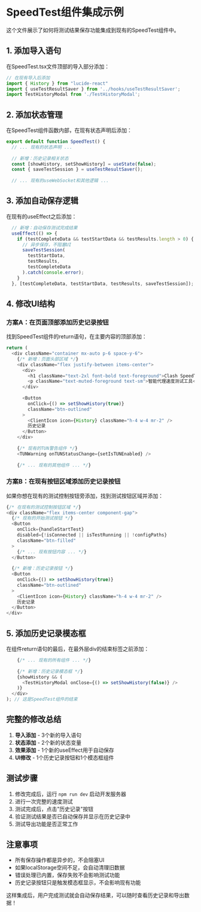 # SpeedTest组件集成示例

这个文件展示了如何将测试结果保存功能集成到现有的SpeedTest组件中。

## 1. 添加导入语句

在SpeedTest.tsx文件顶部的导入部分添加：

```typescript
// 在现有导入后添加
import { History } from "lucide-react"
import { useTestResultSaver } from '../hooks/useTestResultSaver';
import TestHistoryModal from './TestHistoryModal';
```

## 2. 添加状态管理

在SpeedTest组件函数内部，在现有状态声明后添加：

```typescript
export default function SpeedTest() {
  // ... 现有的状态声明 ...
  
  // 新增：历史记录相关状态
  const [showHistory, setShowHistory] = useState(false);
  const { saveTestSession } = useTestResultSaver();
  
  // ... 现有的useWebSocket和其他逻辑 ...
```

## 3. 添加自动保存逻辑

在现有的useEffect之后添加：

```typescript
  // 新增：自动保存测试完成结果
  useEffect(() => {
    if (testCompleteData && testStartData && testResults.length > 0) {
      // 异步保存，不阻塞UI
      saveTestSession(
        testStartData,
        testResults,
        testCompleteData
      ).catch(console.error);
    }
  }, [testCompleteData, testStartData, testResults, saveTestSession]);
```

## 4. 修改UI结构

### 方案A：在页面顶部添加历史记录按钮

找到SpeedTest组件的return语句，在主要内容的顶部添加：

```typescript
return (
  <div className="container mx-auto p-6 space-y-6">
    {/* 新增：页面头部区域 */}
    <div className="flex justify-between items-center">
      <div>
        <h1 className="text-2xl font-bold text-foreground">Clash SpeedTest</h1>
        <p className="text-muted-foreground text-sm">智能代理速度测试工具</p>
      </div>
      
      <Button 
        onClick={() => setShowHistory(true)}
        className="btn-outlined"
      >
        <ClientIcon icon={History} className="h-4 w-4 mr-2" />
        历史记录
      </Button>
    </div>
    
    {/* 现有的TUN警告组件 */}
    <TUNWarning onTUNStatusChange={setIsTUNEnabled} />
    
    {/* ... 现有的其他组件 ... */}
```

### 方案B：在现有按钮区域添加历史记录按钮

如果你想在现有的测试控制按钮旁添加，找到测试按钮区域并添加：

```typescript
{/* 在现有的测试控制按钮区域 */}
<div className="flex items-center component-gap">
  {/* 现有的开始测试按钮 */}
  <Button
    onClick={handleStartTest}
    disabled={!isConnected || isTestRunning || !configPaths}
    className="btn-filled"
  >
    {/* ... 现有按钮内容 ... */}
  </Button>
  
  {/* 新增：历史记录按钮 */}
  <Button 
    onClick={() => setShowHistory(true)}
    className="btn-outlined"
  >
    <ClientIcon icon={History} className="h-4 w-4 mr-2" />
    历史记录
  </Button>
</div>
```

## 5. 添加历史记录模态框

在组件return语句的最后，在最外层div的结束标签之前添加：

```typescript
    {/* ... 现有的所有组件 ... */}
    
    {/* 新增：历史记录模态框 */}
    {showHistory && (
      <TestHistoryModal onClose={() => setShowHistory(false)} />
    )}
  </div>
); // 这是SpeedTest组件的结束
```

## 完整的修改总结

1. **导入添加** - 3个新的导入语句
2. **状态添加** - 2个新的状态变量
3. **效果添加** - 1个新的useEffect用于自动保存
4. **UI修改** - 1个历史记录按钮和1个模态框组件

## 测试步骤

1. 修改完成后，运行 `npm run dev` 启动开发服务器
2. 进行一次完整的速度测试
3. 测试完成后，点击"历史记录"按钮
4. 验证测试结果是否已自动保存并显示在历史记录中
5. 测试导出功能是否正常工作

## 注意事项

- 所有保存操作都是异步的，不会阻塞UI
- 如果localStorage空间不足，会自动清理旧数据
- 错误处理已内置，保存失败不会影响测试功能
- 历史记录按钮只是触发模态框显示，不会影响现有功能

这样集成后，用户完成测试就会自动保存结果，可以随时查看历史记录和导出数据！
